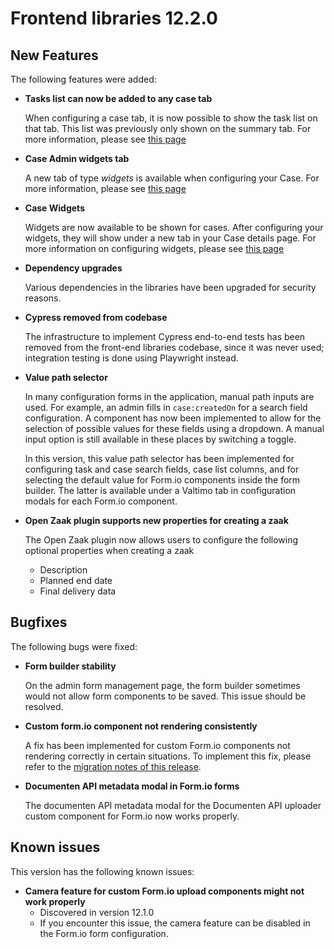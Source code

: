 # Frontend libraries 12.2.0

## New Features

The following features were added:

* **Tasks list can now be added to any case tab**

  When configuring a case tab, it is now possible to show the task list on that tab. This list was previously only shown on the summary tab.
  For more information, please see [this page](/using-valtimo/case/case-tabs.md#configuration-using-the-admin-menu)

* **Case Admin widgets tab**

  A new tab of type *widgets* is available when configuring your Case. For more information, please see [this page](/using-valtimo/case/case-tabs.md#widget-tabs)

* **Case Widgets**

  Widgets are now available to be shown for cases. After configuring your widgets, they will show under a new tab in your Case details page. For more information
  on configuring widgets, please see [this page](/using-valtimo/case/case-widgets/case-widgets.md)

* **Dependency upgrades**

  Various dependencies in the libraries have been upgraded for security reasons.

* **Cypress removed from codebase**

  The infrastructure to implement Cypress end-to-end tests has been removed from the front-end libraries codebase,
  since it was never used; integration testing is done using Playwright instead.

* **Value path selector**

  In many configuration forms in the application, manual path inputs are used. For example, an admin fills in
  `case:createdOn` for a search field configuration. A component has now been implemented to allow for the selection
  of possible values for these fields using a dropdown. A manual input option is still available in these places by
  switching a toggle.

  In this version, this value path selector has been implemented  for configuring task and case search fields, case list
  columns, and for selecting the default value for Form.io components inside the form builder. The latter is available
  under a Valtimo tab in configuration modals for each Form.io component.

* **Open Zaak plugin supports new properties for creating a zaak**

  The Open Zaak plugin now allows users to configure the following optional properties when creating a zaak
  - Description
  - Planned end date
  - Final delivery data

## Bugfixes

The following bugs were fixed:

* **Form builder stability**

  On the admin form management page, the form builder sometimes would not allow form components to be saved. This issue
  should be resolved.

* **Custom form.io component not rendering consistently**

  A fix has been implemented for custom Form.io components not rendering correctly in certain situations. To implement
  this fix, please refer to the [migration notes of this release](migration.md).

* **Documenten API metadata modal in Form.io forms**

  The documenten API metadata modal for the Documenten API uploader custom component for Form.io now works properly.


## Known issues

This version has the following known issues:

* **Camera feature for custom Form.io upload components might not work properly**
    * Discovered in version 12.1.0
    * If you encounter this issue, the camera feature can be disabled in the Form.io form configuration.
